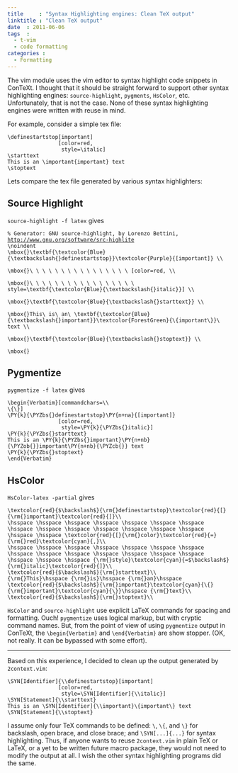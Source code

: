 ```yaml
---
title     : "Syntax Highlighting engines: Clean TeX output"
linktitle : "Clean TeX output"
date  : 2011-06-06
tags  :
  - t-vim 
  - code formatting
categories :
  - Formatting
---
```


The vim module uses the vim editor to syntax highlight code snippets in
ConTeXt. I thought that it should be straight forward to support other syntax
highlighting engines: `source-highlight`, `pygments`, `HsColor`, etc. Unfortunately,
that is not the case. None of these syntax highlighting engines were written
with reuse in mind.

For example, consider a simple tex file:

```
\definestartstop[important]
                [color=red,
                 style=\italic]
\starttext
This is an \important{important} text
\stoptext
```

Lets compare the tex file generated by various syntax highlighters:

## Source Highlight

`source-highlight -f latex` gives

<!--
```
% Generator: GNU source-highlight, by Lorenzo Bettini, http://www.gnu.org/software/src-highlite
\noindent
\mbox{}\textbf{\textcolor{Blue}{\textbackslash{}definestartstop}}\textcolor{Purple}{[important]} \\
 
\mbox{}\ \ \ \ \ \ \ \ \ \ \ \ \ \ \ \ [color=red, \\
 
\mbox{}\ \ \ \ \ \ \ \ \ \ \ \ \ \ \ \ \ style=\textbf{\textcolor{Blue}{\textbackslash{}italic}}] \\
 
\mbox{}\textbf{\textcolor{Blue}{\textbackslash{}starttext}} \\
 
\mbox{}This\ is\ an\ \textbf{\textcolor{Blue}{\textbackslash{}important}}\textcolor{ForestGreen}{\{important\}}\ text \\
 
\mbox{}\textbf{\textcolor{Blue}{\textbackslash{}stoptext}} \\
 
\mbox{}
```
-->

<pre><code>% Generator: GNU source-highlight, by Lorenzo Bettini, <a href="http://www.gnu.org/software/src-highlite">http://www.gnu.org/software/src-highlite</a>
<span class="Statement">\noindent</span>
<span class="Statement">\mbox</span>{}<span class="Statement">\textbf</span>{<span class="Statement">\textcolor</span>{Blue}{<span class="Statement">\textbackslash</span>{}definestartstop}}<span class="Statement">\textcolor</span>{Purple}{[important]} <span class="Special">\\</span>

<span class="Statement">\mbox</span>{}<span class="Special">\ \ \ \ \ \ \ \ \ \ \ \ \ \ \ \ </span>[color=red, <span class="Special">\\</span>

<span class="Statement">\mbox</span>{}<span class="Special">\ \ \ \ \ \ \ \ \ \ \ \ \ \ \ \ \ </span>style=<span class="Statement">\textbf</span>{<span class="Statement">\textcolor</span>{Blue}{<span class="Statement">\textbackslash</span>{}italic}}] <span class="Special">\\</span>

<span class="Statement">\mbox</span>{}<span class="Statement">\textbf</span>{<span class="Statement">\textcolor</span>{Blue}{<span class="Statement">\textbackslash</span>{}starttext}} <span class="Special">\\</span>

<span class="Statement">\mbox</span>{}This<span class="Special">\ </span>is<span class="Special">\ </span>an<span class="Special">\ </span><span class="Statement">\textbf</span>{<span class="Statement">\textcolor</span>{Blue}{<span class="Statement">\textbackslash</span>{}important}}<span class="Statement">\textcolor</span>{ForestGreen}{<span class="Special">\{</span>important<span class="Special">\}</span>}<span class="Special">\ </span>text <span class="Special">\\</span>

<span class="Statement">\mbox</span>{}<span class="Statement">\textbf</span>{<span class="Statement">\textcolor</span>{Blue}{<span class="Statement">\textbackslash</span>{}stoptext}} <span class="Special">\\</span>

<span class="Statement">\mbox</span>{}</code></pre>

## Pygmentize

`pygmentize -f latex` gives

<!--
```
\begin{Verbatim}[commandchars=\\
\{\}]
\PY{k}{\PYZbs{}definestartstop}\PY{n+na}{[important]}
                [color=red,
                 style=\PY{k}{\PYZbs{}italic}]
\PY{k}{\PYZbs{}starttext}
This is an \PY{k}{\PYZbs{}important}\PY{n+nb}{\PYZob{}}important\PY{n+nb}{\PYZcb{}} text
\PY{k}{\PYZbs{}stoptext}
\end{Verbatim}
```
-->

<pre><code><span class="Statement">\begin</span>{Verbatim}[commandchars=<span class="Special">\\</span>
<span class="Special">\{\}</span>]
<span class="Statement">\PY</span>{k}{<span class="Statement">\PYZbs</span>{}definestartstop}<span class="Statement">\PY</span>{n+na}{[important]}
                [color=red,
                 style=<span class="Statement">\PY</span>{k}{<span class="Statement">\PYZbs</span>{}italic}]
<span class="Statement">\PY</span>{k}{<span class="Statement">\PYZbs</span>{}starttext}
This is an <span class="Statement">\PY</span>{k}{<span class="Statement">\PYZbs</span>{}important}<span class="Statement">\PY</span>{n+nb}{<span class="Statement">\PYZob</span>{}}important<span class="Statement">\PY</span>{n+nb}{<span class="Statement">\PYZcb</span>{}} text
<span class="Statement">\PY</span>{k}{<span class="Statement">\PYZbs</span>{}stoptext}
<span class="Statement">\end</span>{Verbatim}</code></pre>

## HsColor

`HsColor-latex -partial` gives

<!--
```
\textcolor{red}{$\backslash$}{\rm{}definestartstop}\textcolor{red}{[}{\rm{}important}\textcolor{red}{]}\\
\hsspace \hsspace \hsspace \hsspace \hsspace \hsspace \hsspace \hsspace \hsspace \hsspace \hsspace \hsspace \hsspace \hsspace \hsspace \hsspace \textcolor{red}{[}{\rm{}color}\textcolor{red}{=}{\rm{}red}\textcolor{cyan}{,}\\
\hsspace \hsspace \hsspace \hsspace \hsspace \hsspace \hsspace \hsspace \hsspace \hsspace \hsspace \hsspace \hsspace \hsspace \hsspace \hsspace \hsspace {\rm{}style}\textcolor{cyan}{=$\backslash$}{\rm{}italic}\textcolor{red}{]}\\
\textcolor{red}{$\backslash$}{\rm{}starttext}\\
{\rm{}This}\hsspace {\rm{}is}\hsspace {\rm{}an}\hsspace \textcolor{red}{$\backslash$}{\rm{}important}\textcolor{cyan}{\{}{\rm{}important}\textcolor{cyan}{\}}\hsspace {\rm{}text}\\
\textcolor{red}{$\backslash$}{\rm{}stoptext}\\
```
-->

<pre><code><span class="Statement">\textcolor</span>{red}{<span class="String">$</span><span class="Statement">\backslash</span><span class="String">$</span>}{<span class="Statement">\rm</span>{}definestartstop}<span class="Statement">\textcolor</span>{red}{[}{<span class="Statement">\rm</span>{}important}<span class="Statement">\textcolor</span>{red}{]}<span class="Special">\\</span>
<span class="Statement">\hsspace</span> <span class="Statement">\hsspace</span> <span class="Statement">\hsspace</span> <span class="Statement">\hsspace</span> <span class="Statement">\hsspace</span> <span class="Statement">\hsspace</span> <span class="Statement">\hsspace</span> <span class="Statement">\hsspace</span> <span class="Statement">\hsspace</span> <span class="Statement">\hsspace</span> <span class="Statement">\hsspace</span> <span class="Statement">\hsspace</span> <span class="Statement">\hsspace</span> <span class="Statement">\hsspace</span> <span class="Statement">\hsspace</span> <span class="Statement">\hsspace</span> <span class="Statement">\textcolor</span>{red}{[}{<span class="Statement">\rm</span>{}color}<span class="Statement">\textcolor</span>{red}{=}{<span class="Statement">\rm</span>{}red}<span class="Statement">\textcolor</span>{cyan}{,}<span class="Special">\\</span>
<span class="Statement">\hsspace</span> <span class="Statement">\hsspace</span> <span class="Statement">\hsspace</span> <span class="Statement">\hsspace</span> <span class="Statement">\hsspace</span> <span class="Statement">\hsspace</span> <span class="Statement">\hsspace</span> <span class="Statement">\hsspace</span> <span class="Statement">\hsspace</span> <span class="Statement">\hsspace</span> <span class="Statement">\hsspace</span> <span class="Statement">\hsspace</span> <span class="Statement">\hsspace</span> <span class="Statement">\hsspace</span> <span class="Statement">\hsspace</span> <span class="Statement">\hsspace</span> <span class="Statement">\hsspace</span> {<span class="Statement">\rm</span>{}style}<span class="Statement">\textcolor</span>{cyan}{=<span class="String">$</span><span class="Statement">\backslash</span><span class="String">$</span>}{<span class="Statement">\rm</span>{}italic}<span class="Statement">\textcolor</span>{red}{]}<span class="Special">\\</span>
<span class="Statement">\textcolor</span>{red}{<span class="String">$</span><span class="Statement">\backslash</span><span class="String">$</span>}{<span class="Statement">\rm</span>{}starttext}<span class="Special">\\</span>
{<span class="Statement">\rm</span>{}This}<span class="Statement">\hsspace</span> {<span class="Statement">\rm</span>{}is}<span class="Statement">\hsspace</span> {<span class="Statement">\rm</span>{}an}<span class="Statement">\hsspace</span> <span class="Statement">\textcolor</span>{red}{<span class="String">$</span><span class="Statement">\backslash</span><span class="String">$</span>}{<span class="Statement">\rm</span>{}important}<span class="Statement">\textcolor</span>{cyan}{<span class="Special">\{</span>}{<span class="Statement">\rm</span>{}important}<span class="Statement">\textcolor</span>{cyan}{<span class="Special">\}</span>}<span class="Statement">\hsspace</span> {<span class="Statement">\rm</span>{}text}<span class="Special">\\</span>
<span class="Statement">\textcolor</span>{red}{<span class="String">$</span><span class="Statement">\backslash</span><span class="String">$</span>}{<span class="Statement">\rm</span>{}stoptext}<span class="Special">\\</span></code></pre>

`HsColor` and `source-highlight` use explicit LaTeX commands for spacing and formatting. Ouch! `pygmentize` uses logical markup, but with cryptic command names. But, from the point of view of using `pygmentize` output in ConTeXt, the `\begin{Verbatim}` and `\end{Verbatim}` are show stopper. (OK, not really. It can be bypassed with some effort).

---

Based on this experience, I decided to clean up the output generated by `2context.vim`:

<!--
```
\SYN[Identifier]{\\definestartstop}[important]
                [color=red,
                 style=\SYN[Identifier]{\\italic}]
\SYN[Statement]{\\starttext}
This is an \SYN[Identifier]{\\important}\{important\} text
\SYN[Statement]{\\stoptext}
```
-->

<pre><code><span class="Statement">\SYN</span><span class="Delimiter">[</span>Identifier<span class="Delimiter">]{</span><span class="Special">\\</span>definestartstop<span class="Delimiter">}[</span>important<span class="Delimiter">]</span>
                <span class="Delimiter">[</span>color=red,
                 style=<span class="Statement">\SYN</span><span class="Delimiter">[</span>Identifier<span class="Delimiter">]{</span><span class="Special">\\</span>italic<span class="Delimiter">}]</span>
<span class="Statement">\SYN</span><span class="Delimiter">[</span>Statement<span class="Delimiter">]{</span><span class="Special">\\</span>starttext<span class="Delimiter">}</span>
This is an <span class="Statement">\SYN</span><span class="Delimiter">[</span>Identifier<span class="Delimiter">]{</span><span class="Special">\\</span>important<span class="Delimiter">}</span><span class="Special">\{</span>important<span class="Special">\}</span> text
<span class="Statement">\SYN</span><span class="Delimiter">[</span>Statement<span class="Delimiter">]{</span><span class="Special">\\</span>stoptext<span class="Delimiter">}</span></code></pre>

I assume only four TeX commands to be defined: `\`, `\{`, and `\}` for
backslash, open brace, and close brace; and `\SYN[...]{...}` for syntax
highlighting. Thus, if anyone wants to reuse `2context.vim` in plain TeX or
LaTeX, or a yet to be written future macro package, they would not need to
modify the output at all. I wish the other syntax highlighting programs did
the same.
